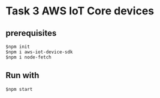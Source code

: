 # Task 3 AWS IoT Core devices
## prerequisites
```
$npm init
$npm i aws-iot-device-sdk
$npm i node-fetch

```

## Run with
```
$npm start
```